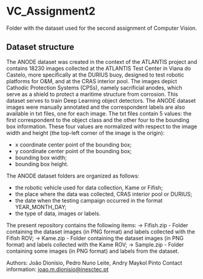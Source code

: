 # VC_Assignment2
Folder with the dataset used for the second assignment of Computer Vision.

## Dataset structure

The ANODE dataset was created in the context of the ATLANTIS project and contains 18230 images collected at the ATLANTIS Test Center in Viana do Castelo, more specifically at the DURIUS buoy, designed to test robotic platforms for O&M, and at the CRAS interior pool. The images depict Cathodic Protection Systems (CPSs), namely sacrificial anodes, which serve as a shield to protect a maritime structure from corrosion. This dataset serves to train Deep Learning object detectors. The ANODE dataset images were manually annotated and the correspondent labels are also available in txt files, one for each image. The txt files contain 5 values: the first correspondent to the object class and the other four to the bounding box information. These four values are normalized with respect to the image width and height (the top-left corner of the image is the origin):
- x coordinate center point of the bounding box;
- y coordinate center point of the bounding box;
- bounding box width;
- bounding box height.

The ANODE dataset folders are organized as follows:
- the robotic vehicle used for data collection, Kame or Fifish;
- the place where the data was collected, CRAS interior pool or DURIUS;
- the date when the testing campaign occurred in the format YEAR_MONTH_DAY;
- the type of data, images or labels.

The present repository contains the following items:
-> Fifish.zip - Folder containing the dataset images (in PNG format) and labels collected with the Fifish ROV;
-> Kame.zip - Folder containing the dataset images (in PNG format) and labels collected with the Kame ROV;
-> Sample.zip - Folder containing some images (in PNG format) and labels from the dataset.

Authors: João Dionísio, Pedro Nuno Leite, Andry Maykol Pinto
Contact information: joao.m.dionisio@inesctec.pt	

